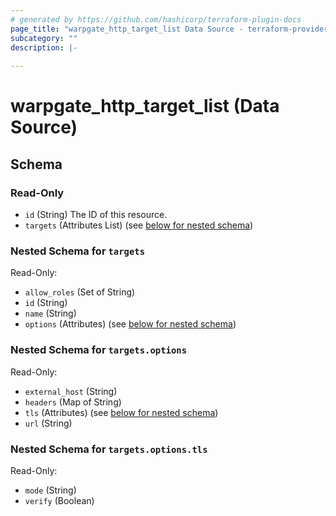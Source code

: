 ```yaml
---
# generated by https://github.com/hashicorp/terraform-plugin-docs
page_title: "warpgate_http_target_list Data Source - terraform-provider-warpgate"
subcategory: ""
description: |-
  
---
```


# warpgate_http_target_list (Data Source)





<!-- schema generated by tfplugindocs -->
## Schema

### Read-Only

- `id` (String) The ID of this resource.
- `targets` (Attributes List) (see [below for nested schema](#nestedatt--targets))

<a id="nestedatt--targets"></a>
### Nested Schema for `targets`

Read-Only:

- `allow_roles` (Set of String)
- `id` (String)
- `name` (String)
- `options` (Attributes) (see [below for nested schema](#nestedatt--targets--options))

<a id="nestedatt--targets--options"></a>
### Nested Schema for `targets.options`

Read-Only:

- `external_host` (String)
- `headers` (Map of String)
- `tls` (Attributes) (see [below for nested schema](#nestedatt--targets--options--tls))
- `url` (String)

<a id="nestedatt--targets--options--tls"></a>
### Nested Schema for `targets.options.tls`

Read-Only:

- `mode` (String)
- `verify` (Boolean)


